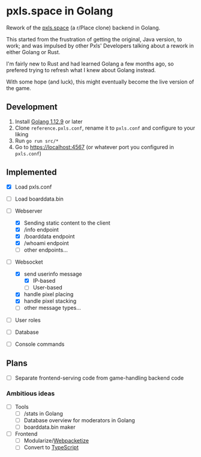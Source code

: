 # pxls.space in Golang

Rework of the [pxls.space](https://pxls.space) (a r/Place clone) backend in Golang.

This started from the frustration of getting the original, Java version, to work; and was impulsed by other Pxls' Developers talking about a rework in either Golang or Rust.

I'm fairly new to Rust and had learned Golang a few months ago, so prefered trying to refresh what I knew about Golang instead.

With some hope (and luck), this might eventually become the live version of the game.

## Development
1. Install [Golang 1.12.9](https://golang.org/) or later
2. Clone `reference.pxls.conf`, rename it to `pxls.conf` and configure to your liking
3. Run `go run src/*`
4. Go to [https://localhost:4567](https://localhost:4567) (or whatever port you configured in `pxls.conf`)


## Implemented
- [x] Load pxls.conf
- [ ] Load boarddata.bin
- [ ] Webserver
	- [x] Sending static content to the client
	- [x] /info endpoint
	- [x] /boarddata endpoint
	- [x] /whoami endpoint
	- [ ] other endpoints...
- [ ] Websocket
	- [x] send userinfo message
		- [x] IP-based
		- [ ] User-based
	- [x] handle pixel placing
	- [x] handle pixel stacking
	- [ ] other message types...
- [ ] User roles
- [ ] Database
- [ ] Console commands


## Plans
- [ ] Separate frontend-serving code from game-handling backend code

### Ambitious ideas
- [ ] Tools
	- [ ] /stats in Golang
	- [ ] Database overview for moderators in Golang
	- [ ] boarddata.bin maker
- [ ] Frontend
	- [ ] Modularize/[Webpacketize](https://github.com/go-webpack/webpack)
	- [ ] Convert to [TypeScript](https://www.typescriptlang.org/)

